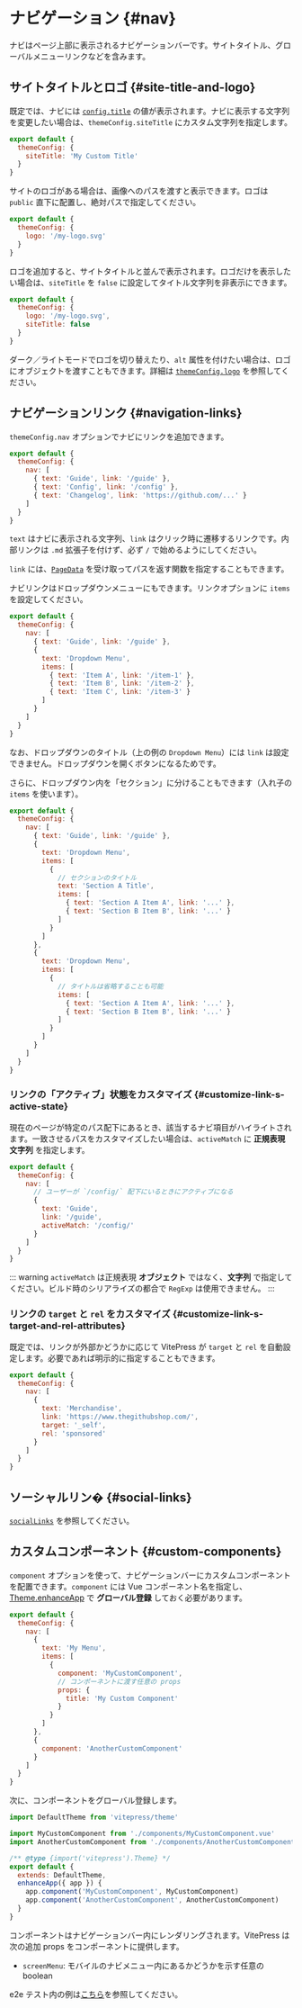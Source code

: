 # ナビゲーション {#nav}

ナビはページ上部に表示されるナビゲーションバーです。サイトタイトル、グローバルメニューリンクなどを含みます。

## サイトタイトルとロゴ {#site-title-and-logo}

既定では、ナビには [`config.title`](./site-config#title) の値が表示されます。ナビに表示する文字列を変更したい場合は、`themeConfig.siteTitle` にカスタム文字列を指定します。

```js
export default {
  themeConfig: {
    siteTitle: 'My Custom Title'
  }
}
```

サイトのロゴがある場合は、画像へのパスを渡すと表示できます。ロゴは `public` 直下に配置し、絶対パスで指定してください。

```js
export default {
  themeConfig: {
    logo: '/my-logo.svg'
  }
}
```

ロゴを追加すると、サイトタイトルと並んで表示されます。ロゴだけを表示したい場合は、`siteTitle` を `false` に設定してタイトル文字列を非表示にできます。

```js
export default {
  themeConfig: {
    logo: '/my-logo.svg',
    siteTitle: false
  }
}
```

ダーク／ライトモードでロゴを切り替えたり、`alt` 属性を付けたい場合は、ロゴにオブジェクトを渡すこともできます。詳細は [`themeConfig.logo`](./default-theme-config#logo) を参照してください。

## ナビゲーションリンク {#navigation-links}

`themeConfig.nav` オプションでナビにリンクを追加できます。

```js
export default {
  themeConfig: {
    nav: [
      { text: 'Guide', link: '/guide' },
      { text: 'Config', link: '/config' },
      { text: 'Changelog', link: 'https://github.com/...' }
    ]
  }
}
```

`text` はナビに表示される文字列、`link` はクリック時に遷移するリンクです。内部リンクは `.md` 拡張子を付けず、必ず `/` で始めるようにしてください。

`link` には、[`PageData`](./runtime-api#usedata) を受け取ってパスを返す関数を指定することもできます。

ナビリンクはドロップダウンメニューにもできます。リンクオプションに `items` を設定してください。

```js
export default {
  themeConfig: {
    nav: [
      { text: 'Guide', link: '/guide' },
      {
        text: 'Dropdown Menu',
        items: [
          { text: 'Item A', link: '/item-1' },
          { text: 'Item B', link: '/item-2' },
          { text: 'Item C', link: '/item-3' }
        ]
      }
    ]
  }
}
```

なお、ドロップダウンのタイトル（上の例の `Dropdown Menu`）には `link` は設定できません。ドロップダウンを開くボタンになるためです。

さらに、ドロップダウン内を「セクション」に分けることもできます（入れ子の `items` を使います）。

```js
export default {
  themeConfig: {
    nav: [
      { text: 'Guide', link: '/guide' },
      {
        text: 'Dropdown Menu',
        items: [
          {
            // セクションのタイトル
            text: 'Section A Title',
            items: [
              { text: 'Section A Item A', link: '...' },
              { text: 'Section B Item B', link: '...' }
            ]
          }
        ]
      },
      {
        text: 'Dropdown Menu',
        items: [
          {
            // タイトルは省略することも可能
            items: [
              { text: 'Section A Item A', link: '...' },
              { text: 'Section B Item B', link: '...' }
            ]
          }
        ]
      }
    ]
  }
}
```

### リンクの「アクティブ」状態をカスタマイズ {#customize-link-s-active-state}

現在のページが特定のパス配下にあるとき、該当するナビ項目がハイライトされます。一致させるパスをカスタマイズしたい場合は、`activeMatch` に **正規表現文字列** を指定します。

```js
export default {
  themeConfig: {
    nav: [
      // ユーザーが `/config/` 配下にいるときにアクティブになる
      {
        text: 'Guide',
        link: '/guide',
        activeMatch: '/config/'
      }
    ]
  }
}
```

::: warning
`activeMatch` は正規表現 **オブジェクト** ではなく、**文字列** で指定してください。ビルド時のシリアライズの都合で `RegExp` は使用できません。
:::

### リンクの `target` と `rel` をカスタマイズ {#customize-link-s-target-and-rel-attributes}

既定では、リンクが外部かどうかに応じて VitePress が `target` と `rel` を自動設定します。必要であれば明示的に指定することもできます。

```js
export default {
  themeConfig: {
    nav: [
      {
        text: 'Merchandise',
        link: 'https://www.thegithubshop.com/',
        target: '_self',
        rel: 'sponsored'
      }
    ]
  }
}
```

## ソーシャルリン� {#social-links}

[`socialLinks`](./default-theme-config#sociallinks) を参照してください。

## カスタムコンポーネント {#custom-components}

`component` オプションを使って、ナビゲーションバーにカスタムコンポーネントを配置できます。`component` には Vue コンポーネント名を指定し、[Theme.enhanceApp](../guide/custom-theme#theme-interface) で **グローバル登録** しておく必要があります。

```js [.vitepress/config.js]
export default {
  themeConfig: {
    nav: [
      {
        text: 'My Menu',
        items: [
          {
            component: 'MyCustomComponent',
            // コンポーネントに渡す任意の props
            props: {
              title: 'My Custom Component'
            }
          }
        ]
      },
      {
        component: 'AnotherCustomComponent'
      }
    ]
  }
}
```

次に、コンポーネントをグローバル登録します。

```js [.vitepress/theme/index.js]
import DefaultTheme from 'vitepress/theme'

import MyCustomComponent from './components/MyCustomComponent.vue'
import AnotherCustomComponent from './components/AnotherCustomComponent.vue'

/** @type {import('vitepress').Theme} */
export default {
  extends: DefaultTheme,
  enhanceApp({ app }) {
    app.component('MyCustomComponent', MyCustomComponent)
    app.component('AnotherCustomComponent', AnotherCustomComponent)
  }
}
```

コンポーネントはナビゲーションバー内にレンダリングされます。VitePress は次の追加 props をコンポーネントに提供します。

- `screenMenu`: モバイルのナビメニュー内にあるかどうかを示す任意の boolean

e2e テスト内の例は[こちら](https://github.com/vuejs/vitepress/tree/main/__tests__/e2e/.vitepress)を参照してください。
